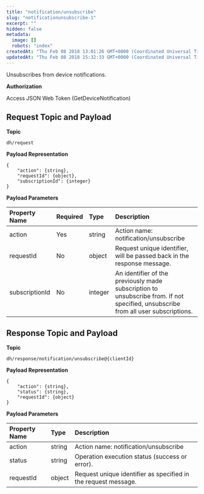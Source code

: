```yaml
---
title: "notification/unsubscribe"
slug: "notificationunsubscribe-1"
excerpt: ""
hidden: false
metadata: 
  image: []
  robots: "index"
createdAt: "Thu Feb 08 2018 13:01:26 GMT+0000 (Coordinated Universal Time)"
updatedAt: "Thu Feb 08 2018 15:32:33 GMT+0000 (Coordinated Universal Time)"
---
```

Unsubscribes from device notifications.

**Authorization**

Access JSON Web Token (GetDeviceNotification)

## Request Topic and Payload

**Topic**

```text
dh/request
```

**Payload Representation**

```text
{
    "action": {string},
    "requestId": {object},
    "subscriptionId": {integer}
}
```

**Payload Parameters**

| Property Name  | Required | Type    | Description                                                                                                                       |
| :------------- | :------- | :------ | :-------------------------------------------------------------------------------------------------------------------------------- |
| action         | Yes      | string  | Action name: notification/unsubscribe                                                                                             |
| requestId      | No       | object  | Request unique identifier, will be passed back in the response message.                                                           |
| subscriptionId | No       | integer | An identifier of the previously made subscription to unsubscribe from. If not specified, unsubscribe from all user subscriptions. |

## Response Topic and Payload

**Topic**

```text
dh/response/notification/unsubscribe@{clientId}
```

**Payload Representation**

```text
{
    "action": {string},
    "status": {string},
    "requestId": {object}
}
```

**Payload Parameters**

| Property Name | Type   | Description                                                    |
| :------------ | :----- | :------------------------------------------------------------- |
| action        | string | Action name: notification/unsubscribe                          |
| status        | string | Operation execution status (success or error).                 |
| requestId     | object | Request unique identifier as specified in the request message. |
